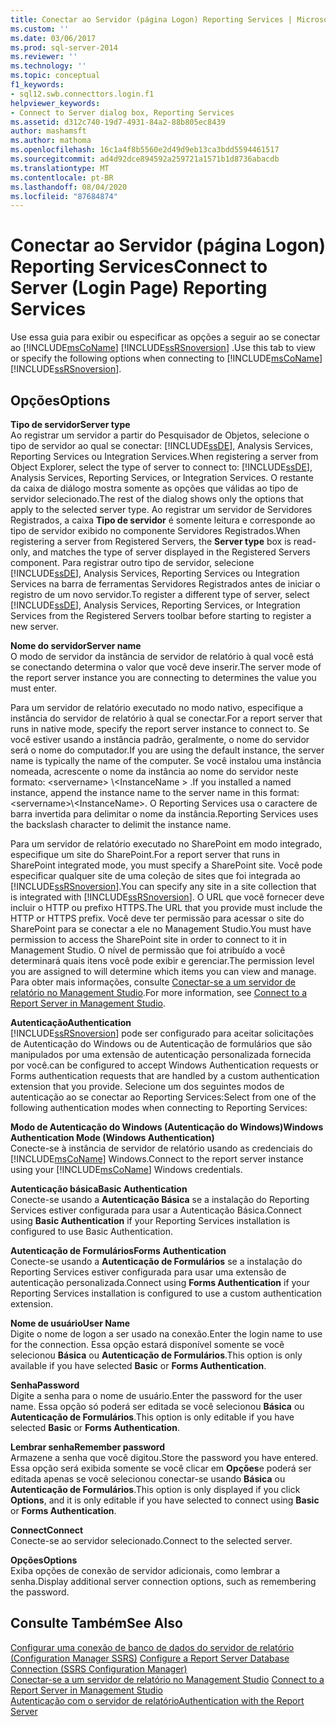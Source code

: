 ```yaml
---
title: Conectar ao Servidor (página Logon) Reporting Services | Microsoft Docs
ms.custom: ''
ms.date: 03/06/2017
ms.prod: sql-server-2014
ms.reviewer: ''
ms.technology: ''
ms.topic: conceptual
f1_keywords:
- sql12.swb.connecttors.login.f1
helpviewer_keywords:
- Connect to Server dialog box, Reporting Services
ms.assetid: d312c740-19d7-4931-84a2-88b805ec8439
author: mashamsft
ms.author: mathoma
ms.openlocfilehash: 16c1a4f8b5560e2d49d9eb13ca3bdd5594461517
ms.sourcegitcommit: ad4d92dce894592a259721a1571b1d8736abacdb
ms.translationtype: MT
ms.contentlocale: pt-BR
ms.lasthandoff: 08/04/2020
ms.locfileid: "87684874"
---
```

# <a name="connect-to-server-login-page-reporting-services"></a><span data-ttu-id="6439e-102">Conectar ao Servidor (página Logon) Reporting Services</span><span class="sxs-lookup"><span data-stu-id="6439e-102">Connect to Server (Login Page) Reporting Services</span></span>
  <span data-ttu-id="6439e-103">Use essa guia para exibir ou especificar as opções a seguir ao se conectar ao [!INCLUDE[msCoName](../includes/msconame-md.md)] [!INCLUDE[ssRSnoversion](../includes/ssrsnoversion-md.md)] .</span><span class="sxs-lookup"><span data-stu-id="6439e-103">Use this tab to view or specify the following options when connecting to [!INCLUDE[msCoName](../includes/msconame-md.md)] [!INCLUDE[ssRSnoversion](../includes/ssrsnoversion-md.md)].</span></span>  
  
## <a name="options"></a><span data-ttu-id="6439e-104">Opções</span><span class="sxs-lookup"><span data-stu-id="6439e-104">Options</span></span>  
 <span data-ttu-id="6439e-105">**Tipo de servidor**</span><span class="sxs-lookup"><span data-stu-id="6439e-105">**Server type**</span></span>  
 <span data-ttu-id="6439e-106">Ao registrar um servidor a partir do Pesquisador de Objetos, selecione o tipo de servidor ao qual se conectar: [!INCLUDE[ssDE](../includes/ssde-md.md)], Analysis Services, Reporting Services ou Integration Services.</span><span class="sxs-lookup"><span data-stu-id="6439e-106">When registering a server from Object Explorer, select the type of server to connect to: [!INCLUDE[ssDE](../includes/ssde-md.md)], Analysis Services, Reporting Services, or Integration Services.</span></span> <span data-ttu-id="6439e-107">O restante da caixa de diálogo mostra somente as opções que válidas ao tipo de servidor selecionado.</span><span class="sxs-lookup"><span data-stu-id="6439e-107">The rest of the dialog shows only the options that apply to the selected server type.</span></span> <span data-ttu-id="6439e-108">Ao registrar um servidor de Servidores Registrados, a caixa **Tipo de servidor** é somente leitura e corresponde ao tipo de servidor exibido no componente Servidores Registrados.</span><span class="sxs-lookup"><span data-stu-id="6439e-108">When registering a server from Registered Servers, the **Server type** box is read-only, and matches the type of server displayed in the Registered Servers component.</span></span> <span data-ttu-id="6439e-109">Para registrar outro tipo de servidor, selecione [!INCLUDE[ssDE](../includes/ssde-md.md)], Analysis Services, Reporting Services ou Integration Services na barra de ferramentas Servidores Registrados antes de iniciar o registro de um novo servidor.</span><span class="sxs-lookup"><span data-stu-id="6439e-109">To register a different type of server, select [!INCLUDE[ssDE](../includes/ssde-md.md)], Analysis Services, Reporting Services, or Integration Services from the Registered Servers toolbar before starting to register a new server.</span></span>  
  
 <span data-ttu-id="6439e-110">**Nome do servidor**</span><span class="sxs-lookup"><span data-stu-id="6439e-110">**Server name**</span></span>  
 <span data-ttu-id="6439e-111">O modo de servidor da instância de servidor de relatório à qual você está se conectando determina o valor que você deve inserir.</span><span class="sxs-lookup"><span data-stu-id="6439e-111">The server mode of the report server instance you are connecting to determines the value you must enter.</span></span>  
  
 <span data-ttu-id="6439e-112">Para um servidor de relatório executado no modo nativo, especifique a instância do servidor de relatório à qual se conectar.</span><span class="sxs-lookup"><span data-stu-id="6439e-112">For a report server that runs in native mode, specify the report server instance to connect to.</span></span> <span data-ttu-id="6439e-113">Se você estiver usando a instância padrão, geralmente, o nome do servidor será o nome do computador.</span><span class="sxs-lookup"><span data-stu-id="6439e-113">If you are using the default instance, the server name is typically the name of the computer.</span></span> <span data-ttu-id="6439e-114">Se você instalou uma instância nomeada, acrescente o nome da instância ao nome do servidor neste formato: \<servername> \\<InstanceName \> .</span><span class="sxs-lookup"><span data-stu-id="6439e-114">If you installed a named instance, append the instance name to the server name in this format: \<servername>\\<InstanceName\>.</span></span> <span data-ttu-id="6439e-115">O Reporting Services usa o caractere de barra invertida para delimitar o nome da instância.</span><span class="sxs-lookup"><span data-stu-id="6439e-115">Reporting Services uses the backslash character to delimit the instance name.</span></span>  
  
 <span data-ttu-id="6439e-116">Para um servidor de relatório executado no SharePoint em modo integrado, especifique um site do SharePoint.</span><span class="sxs-lookup"><span data-stu-id="6439e-116">For a report server that runs in SharePoint integrated mode, you must specify a SharePoint site.</span></span> <span data-ttu-id="6439e-117">Você pode especificar qualquer site de uma coleção de sites que foi integrada ao [!INCLUDE[ssRSnoversion](../includes/ssrsnoversion-md.md)].</span><span class="sxs-lookup"><span data-stu-id="6439e-117">You can specify any site in a site collection that is integrated with [!INCLUDE[ssRSnoversion](../includes/ssrsnoversion-md.md)].</span></span> <span data-ttu-id="6439e-118">O URL que você fornecer deve incluir o HTTP ou prefixo HTTPS.</span><span class="sxs-lookup"><span data-stu-id="6439e-118">The URL that you provide must include the HTTP or HTTPS prefix.</span></span> <span data-ttu-id="6439e-119">Você deve ter permissão para acessar o site do SharePoint para se conectar a ele no Management Studio.</span><span class="sxs-lookup"><span data-stu-id="6439e-119">You must have permission to access the SharePoint site in order to connect to it in Management Studio.</span></span> <span data-ttu-id="6439e-120">O nível de permissão que foi atribuído a você determinará quais itens você pode exibir e gerenciar.</span><span class="sxs-lookup"><span data-stu-id="6439e-120">The permission level you are assigned to will determine which items you can view and manage.</span></span> <span data-ttu-id="6439e-121">Para obter mais informações, consulte [Conectar-se a um servidor de relatório no Management Studio](../reporting-services/tools/connect-to-a-report-server-in-management-studio.md).</span><span class="sxs-lookup"><span data-stu-id="6439e-121">For more information, see [Connect to a Report Server in Management Studio](../reporting-services/tools/connect-to-a-report-server-in-management-studio.md).</span></span>  
  
 <span data-ttu-id="6439e-122">**Autenticação**</span><span class="sxs-lookup"><span data-stu-id="6439e-122">**Authentication**</span></span>  
 [!INCLUDE[ssRSnoversion](../includes/ssrsnoversion-md.md)] <span data-ttu-id="6439e-123">pode ser configurado para aceitar solicitações de Autenticação do Windows ou de Autenticação de formulários que são manipulados por uma extensão de autenticação personalizada fornecida por você.</span><span class="sxs-lookup"><span data-stu-id="6439e-123">can be configured to accept Windows Authentication requests or Forms authentication requests that are handled by a custom authentication extension that you provide.</span></span> <span data-ttu-id="6439e-124">Selecione um dos seguintes modos de autenticação ao se conectar ao Reporting Services:</span><span class="sxs-lookup"><span data-stu-id="6439e-124">Select from one of the following authentication modes when connecting to Reporting Services:</span></span>  
  
 <span data-ttu-id="6439e-125">**Modo de Autenticação do Windows (Autenticação do Windows)**</span><span class="sxs-lookup"><span data-stu-id="6439e-125">**Windows Authentication Mode (Windows Authentication)**</span></span>  
 <span data-ttu-id="6439e-126">Conecte-se à instância de servidor de relatório usando as credenciais do [!INCLUDE[msCoName](../includes/msconame-md.md)] Windows.</span><span class="sxs-lookup"><span data-stu-id="6439e-126">Connect to the report server instance using your [!INCLUDE[msCoName](../includes/msconame-md.md)] Windows credentials.</span></span>  
  
 <span data-ttu-id="6439e-127">**Autenticação básica**</span><span class="sxs-lookup"><span data-stu-id="6439e-127">**Basic Authentication**</span></span>  
 <span data-ttu-id="6439e-128">Conecte-se usando a **Autenticação Básica** se a instalação do Reporting Services estiver configurada para usar a Autenticação Básica.</span><span class="sxs-lookup"><span data-stu-id="6439e-128">Connect using **Basic Authentication** if your Reporting Services installation is configured to use Basic Authentication.</span></span>  
  
 <span data-ttu-id="6439e-129">**Autenticação de Formulários**</span><span class="sxs-lookup"><span data-stu-id="6439e-129">**Forms Authentication**</span></span>  
 <span data-ttu-id="6439e-130">Conecte-se usando a **Autenticação de Formulários** se a instalação do Reporting Services estiver configurada para usar uma extensão de autenticação personalizada.</span><span class="sxs-lookup"><span data-stu-id="6439e-130">Connect using **Forms Authentication** if your Reporting Services installation is configured to use a custom authentication extension.</span></span>  
  
 <span data-ttu-id="6439e-131">**Nome de usuário**</span><span class="sxs-lookup"><span data-stu-id="6439e-131">**User Name**</span></span>  
 <span data-ttu-id="6439e-132">Digite o nome de logon a ser usado na conexão.</span><span class="sxs-lookup"><span data-stu-id="6439e-132">Enter the login name to use for the connection.</span></span> <span data-ttu-id="6439e-133">Essa opção estará disponível somente se você selecionou **Básica** ou **Autenticação de Formulários**.</span><span class="sxs-lookup"><span data-stu-id="6439e-133">This option is only available if you have selected **Basic** or **Forms Authentication**.</span></span>  
  
 <span data-ttu-id="6439e-134">**Senha**</span><span class="sxs-lookup"><span data-stu-id="6439e-134">**Password**</span></span>  
 <span data-ttu-id="6439e-135">Digite a senha para o nome de usuário.</span><span class="sxs-lookup"><span data-stu-id="6439e-135">Enter the password for the user name.</span></span> <span data-ttu-id="6439e-136">Essa opção só poderá ser editada se você selecionou **Básica** ou **Autenticação de Formulários**.</span><span class="sxs-lookup"><span data-stu-id="6439e-136">This option is only editable if you have selected **Basic** or **Forms Authentication**.</span></span>  
  
 <span data-ttu-id="6439e-137">**Lembrar senha**</span><span class="sxs-lookup"><span data-stu-id="6439e-137">**Remember password**</span></span>  
 <span data-ttu-id="6439e-138">Armazene a senha que você digitou.</span><span class="sxs-lookup"><span data-stu-id="6439e-138">Store the password you have entered.</span></span> <span data-ttu-id="6439e-139">Essa opção será exibida somente se você clicar em **Opções**e poderá ser editada apenas se você selecionou conectar-se usando **Básica** ou **Autenticação de Formulários**.</span><span class="sxs-lookup"><span data-stu-id="6439e-139">This option is only displayed if you click **Options**, and it is only editable if you have selected to connect using **Basic** or **Forms Authentication**.</span></span>  
  
 <span data-ttu-id="6439e-140">**Connect**</span><span class="sxs-lookup"><span data-stu-id="6439e-140">**Connect**</span></span>  
 <span data-ttu-id="6439e-141">Conecte-se ao servidor selecionado.</span><span class="sxs-lookup"><span data-stu-id="6439e-141">Connect to the selected server.</span></span>  
  
 <span data-ttu-id="6439e-142">**Opções**</span><span class="sxs-lookup"><span data-stu-id="6439e-142">**Options**</span></span>  
 <span data-ttu-id="6439e-143">Exiba opções de conexão de servidor adicionais, como lembrar a senha.</span><span class="sxs-lookup"><span data-stu-id="6439e-143">Display additional server connection options, such as remembering the password.</span></span>  
  
## <a name="see-also"></a><span data-ttu-id="6439e-144">Consulte Também</span><span class="sxs-lookup"><span data-stu-id="6439e-144">See Also</span></span>  
 <span data-ttu-id="6439e-145">[Configurar uma conexão de banco de dados do servidor de relatório &#40;Configuration Manager SSRS&#41;](../../2014/sql-server/install/configure-a-report-server-database-connection-ssrs-configuration-manager.md) </span><span class="sxs-lookup"><span data-stu-id="6439e-145">[Configure a Report Server Database Connection  &#40;SSRS Configuration Manager&#41;](../../2014/sql-server/install/configure-a-report-server-database-connection-ssrs-configuration-manager.md) </span></span>  
 <span data-ttu-id="6439e-146">[Conectar-se a um servidor de relatório no Management Studio](../reporting-services/tools/connect-to-a-report-server-in-management-studio.md) </span><span class="sxs-lookup"><span data-stu-id="6439e-146">[Connect to a Report Server in Management Studio](../reporting-services/tools/connect-to-a-report-server-in-management-studio.md) </span></span>  
 [<span data-ttu-id="6439e-147">Autenticação com o servidor de relatório</span><span class="sxs-lookup"><span data-stu-id="6439e-147">Authentication with the Report Server</span></span>](../reporting-services/security/authentication-with-the-report-server.md)  
  
  
